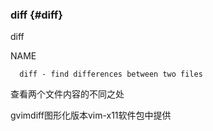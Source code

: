 ### diff {#diff}

diff

NAME

      diff - find differences between two files

查看两个文件内容的不同之处

gvimdiff图形化版本vim-x11软件包中提供